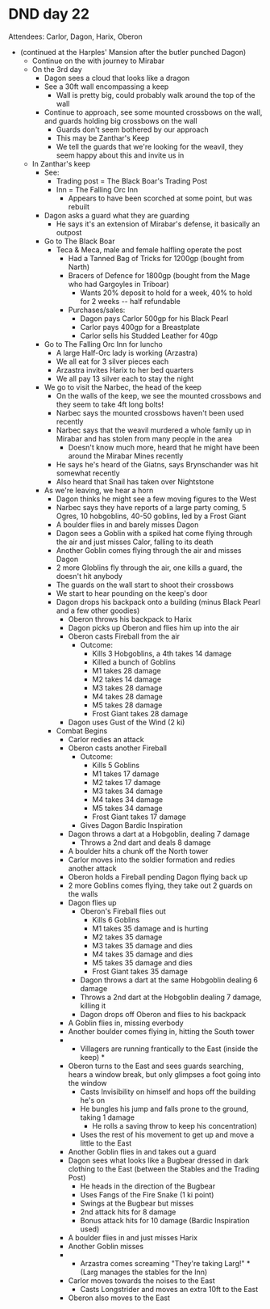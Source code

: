 # DND day 22
Attendees: Carlor, Dagon, Harix, Oberon

- (continued at the Harples' Mansion after the butler punched Dagon)
    - Continue on the with journey to Mirabar
    - On the 3rd day
        - Dagon sees a cloud that looks like a dragon
        - See a 30ft wall encompassing a keep
            - Wall is pretty big, could probably walk around the top of the wall
        - Continue to approach, see some mounted crossbows on the wall, and guards holding big crossbows on the wall
            - Guards don't seem bothered by our approach
            - This may be Zanthar's Keep
            - We tell the guards that we're looking for the weavil, they seem happy about this and invite us in
    - In Zanthar's keep
        - See:
            - Trading post = The Black Boar's Trading Post
            - Inn = The Falling Orc Inn
                - Appears to have been scorched at some point, but was rebuilt
        - Dagon asks a guard what they are guarding
            - He says it's an extension of Mirabar's defense, it basically an outpost
        - Go to The Black Boar
            - Teca & Meca, male and female halfling operate the post
                - Had a Tanned Bag of Tricks for 1200gp (bought from Narth)
                - Bracers of Defence for 1800gp (bought from the Mage who had Gargoyles in Triboar)
                    - Wants 20% deposit to hold for a week, 40% to hold for 2 weeks -- half refundable
                - Purchases/sales:
                    - Dagon pays Carlor 500gp for his Black Pearl
                    - Carlor pays 400gp for a Breastplate
                    - Carlor sells his Studded Leather for 40gp
        - Go to The Falling Orc Inn for luncho
            - A large Half-Orc lady is working (Arzastra)
            - We all eat for 3 silver pieces each
            - Arzastra invites Harix to her bed quarters
            - We all pay 13 silver each to stay the night
        - We go to visit the Narbec, the head of the keep
            - On the walls of the keep, we see the mounted crossbows and they seem to take 4ft long bolts!
            - Narbec says the mounted crossbows haven't been used recently
            - Narbec says that the weavil murdered a whole family up in Mirabar and has stolen from many people in the area
                - Doesn't know much more, heard that he might have been around the Mirabar Mines recently
            - He says he's heard of the Giatns, says Brynschander was hit somewhat recently
            - Also heard that Snail has taken over Nightstone
        - As we're leaving, we hear a horn
            - Dagon thinks he might see a few moving figures to the West
            - Narbec says they have reports of a large party coming, 5 Ogres, 10 hobgoblins, 40-50 goblins, led by a Frost Giant
            - A boulder flies in and barely misses Dagon
            - Dagon sees a Goblin with a spiked hat come flying through the air and just misses Calor, falling to its death
            - Another Goblin comes flying through the air and misses Dagon
            - 2 more Globlins fly through the air, one kills a guard, the doesn't hit anybody
            - The guards on the wall start to shoot their crossbows
            - We start to hear pounding on the keep's door
            - Dagon drops his backpack onto a building (minus Black Pearl and a few other goodies)
                - Oberon throws his backpack to Harix
                - Dagon picks up Oberon and flies him up into the air
                - Oberon casts Fireball from the air
                    - Outcome:
                        - Kills 3 Hobgoblins, a 4th takes 14 damage
                        - Killed a bunch of Goblins
                        - M1 takes 28 damage
                        - M2 takes 14 damage
                        - M3 takes 28 damage
                        - M4 takes 28 damage
                        - M5 takes 28 damage
                        - Frost Giant takes 28 damage
                - Dagon uses Gust of the Wind (2 ki)
            - Combat Begins
                - Carlor redies an attack
                - Oberon casts another Fireball
                    - Outcome:
                        - Kills 5 Goblins
                        - M1 takes 17 damage
                        - M2 takes 17 damage
                        - M3 takes 34 damage
                        - M4 takes 34 damage
                        - M5 takes 34 damage
                        - Frost Giant takes 17 damage
                    - Gives Dagon Bardic Inspiration
                - Dagon throws a dart at a Hobgoblin, dealing 7 damage
                    - Throws a 2nd dart and deals 8 damage
                - A boulder hits a chunk off the North tower
                - Carlor moves into the soldier formation and redies another attack
                - Oberon holds a Fireball pending Dagon flying back up
                - 2 more Goblins comes flying, they take out 2 guards on the walls
                - Dagon flies up
                    - Oberon's Fireball flies out
                        - Kills 6 Goblins
                        - M1 takes 35 damage and is hurting
                        - M2 takes 35 damage
                        - M3 takes 35 damage and dies
                        - M4 takes 35 damage and dies
                        - M5 takes 35 damage and dies
                        - Frost Giant takes 35 damage
                    - Dagon throws a dart at the same Hobgoblin dealing 6 damage
                    - Throws a 2nd dart at the Hobgoblin dealing 7 damage, killing it
                    - Dagon drops off Oberon and flies to his backpack
                - A Goblin flies in, missing everbody
                - Another boulder comes flying in, hitting the South tower
                - * Villagers are running frantically to the East (inside the keep) *
                - Oberon turns to the East and sees guards searching, hears a window break, but only glimpses a foot going into the window
                    - Casts Invisibility on himself and hops off the building he's on
                    - He bungles his jump and falls prone to the ground, taking 1 damage
                        - He rolls a saving throw to keep his concentration)
                    - Uses the rest of his movement to get up and move a little to the East
                - Another Goblin flies in and takes out a guard
                - Dagon sees what looks like a Bugbear dressed in dark clothing to the East (between the Stables and the Trading Post)
                    - He heads in the direction of the Bugbear
                    - Uses Fangs of the Fire Snake (1 ki point)
                    - Swings at the Bugbear but misses
                    - 2nd attack hits for 8 damage
                    - Bonus attack hits for 10 damage (Bardic Inspiration used)
                - A boulder flies in and just misses Harix
                - Another Goblin misses
                - * Arzastra comes screaming "They're taking Larg!" * (Larg manages the stables for the Inn)
                - Carlor moves towards the noises to the East
                    - Casts Longstrider and moves an extra 10ft to the East
                - Oberon also moves to the East
